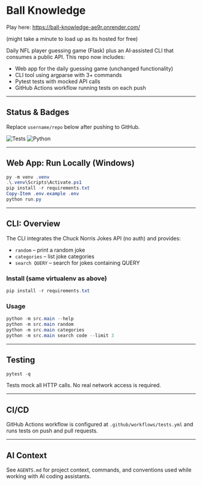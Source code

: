 # Ball Knowledge

Play here: https://ball-knowledge-ae9r.onrender.com/

(might take a minute to load up as its hosted for free)

Daily NFL player guessing game (Flask) plus an AI‑assisted CLI that consumes a public API. This repo now includes:

- Web app for the daily guessing game (unchanged functionality)
- CLI tool using argparse with 3+ commands
- Pytest tests with mocked API calls
- GitHub Actions workflow running tests on each push

---

## Status & Badges

Replace `username/repo` below after pushing to GitHub.

![Tests](https://github.com/username/repo/workflows/Tests/badge.svg)
![Python](https://img.shields.io/badge/python-3.10%2B-blue.svg)

---

## Web App: Run Locally (Windows)

```powershell
py -m venv .venv
.\.venv\Scripts\Activate.ps1
pip install -r requirements.txt
Copy-Item .env.example .env
python run.py
```

---

## CLI: Overview

The CLI integrates the Chuck Norris Jokes API (no auth) and provides:

- `random`       – print a random joke
- `categories`   – list joke categories
- `search QUERY` – search for jokes containing QUERY

### Install (same virtualenv as above)

```powershell
pip install -r requirements.txt
```

### Usage

```powershell
python -m src.main --help
python -m src.main random
python -m src.main categories
python -m src.main search code --limit 3
```

---

## Testing

```powershell
pytest -q
```

Tests mock all HTTP calls. No real network access is required.

---

## CI/CD

GitHub Actions workflow is configured at `.github/workflows/tests.yml` and runs tests on push and pull requests.

---

## AI Context

See `AGENTS.md` for project context, commands, and conventions used while working with AI coding assistants.

